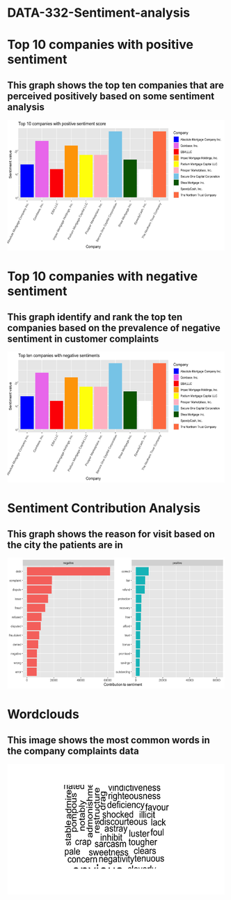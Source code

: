 # DATA-332-Sentiment-analysis  
# Top 10 companies with positive sentiment  
## This graph shows the top ten companies that are perceived positively based on some sentiment analysis
<img src = "Images/Top 10 companies with positive sentiment score.png" height = 300, width = 500>  

# Top 10 companies with negative sentiment   
## This graph identify and rank the top ten companies based on the prevalence of negative sentiment in customer complaints   
<img src = "Images/Top 10 companies with negative sentiment score.png" height = 300, width = 500>  

# Sentiment Contribution Analysis  
## This graph shows the reason for visit based on the city the patients are in  
<img src = "Images/Contribution to sentiment graph.png" height = 300, width = 500>  

# Wordclouds   
## This image shows the most common words in the company complaints data 
<img src = "Images/Wordcloud.png" height = 300, width = 500>  

